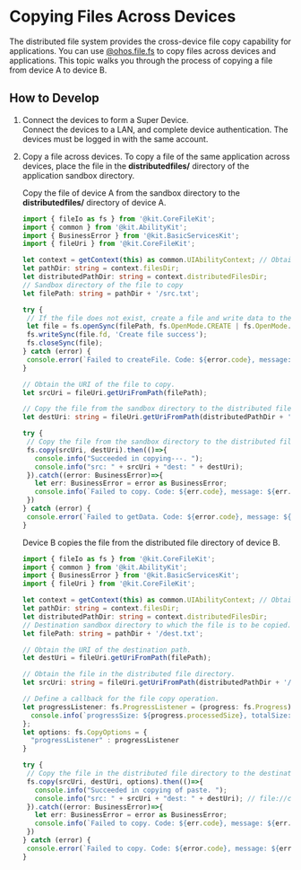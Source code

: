 # Copying Files Across Devices

The distributed file system provides the cross-device file copy capability for applications. You can use [@ohos.file.fs](../reference/apis-core-file-kit/js-apis-file-fs.md) to copy files across devices and applications. This topic walks you through the process of copying a file from device A to device B.

## How to Develop

1. Connect the devices to form a Super Device.<br>
   Connect the devices to a LAN, and complete device authentication. The devices must be logged in with the same account.

2. Copy a file across devices. To copy a file of the same application across devices, place the file in the **distributedfiles/** directory of the application sandbox directory.

   Copy the file of device A from the sandbox directory to the **distributedfiles/** directory of device A.

   ```ts
   import { fileIo as fs } from '@kit.CoreFileKit';
   import { common } from '@kit.AbilityKit';
   import { BusinessError } from '@kit.BasicServicesKit';
   import { fileUri } from '@kit.CoreFileKit';

   let context = getContext(this) as common.UIAbilityContext; // Obtain the UIAbilityContext of device A.
   let pathDir: string = context.filesDir;
   let distributedPathDir: string = context.distributedFilesDir;
   // Sandbox directory of the file to copy
   let filePath: string = pathDir + '/src.txt';
   
   try {
    // If the file does not exist, create a file and write data to the file created.
    let file = fs.openSync(filePath, fs.OpenMode.CREATE | fs.OpenMode.READ_WRITE);
    fs.writeSync(file.fd, 'Create file success');
    fs.closeSync(file);
   } catch (error) {
    console.error(`Failed to createFile. Code: ${error.code}, message: ${error.message}`);
   }

   // Obtain the URI of the file to copy.
   let srcUri = fileUri.getUriFromPath(filePath);
   
   // Copy the file from the sandbox directory to the distributed file directory.
   let destUri: string = fileUri.getUriFromPath(distributedPathDir + '/src.txt');

   try {
    // Copy the file from the sandbox directory to the distributed file directory.
    fs.copy(srcUri, destUri).then(()=>{
      console.info("Succeeded in copying---. ");
      console.info("src: " + srcUri + "dest: " + destUri);
    }).catch((error: BusinessError)=>{
      let err: BusinessError = error as BusinessError;
      console.info(`Failed to copy. Code: ${err.code}, message: ${err.message}`);
    })
   } catch (error) {
    console.error(`Failed to getData. Code: ${error.code}, message: ${error.message}`);
   }
   ```

   Device B copies the file from the distributed file directory of device B.

   ```ts
   import { fileIo as fs } from '@kit.CoreFileKit';
   import { common } from '@kit.AbilityKit';
   import { BusinessError } from '@kit.BasicServicesKit';
   import { fileUri } from '@kit.CoreFileKit';

   let context = getContext(this) as common.UIAbilityContext; // Obtain the UIAbilityContext of device B.
   let pathDir: string = context.filesDir;
   let distributedPathDir: string = context.distributedFilesDir;
   // Destination sandbox directory to which the file is to be copied.
   let filePath: string = pathDir + '/dest.txt';

   // Obtain the URI of the destination path.
   let destUri = fileUri.getUriFromPath(filePath);

   // Obtain the file in the distributed file directory.
   let srcUri: string = fileUri.getUriFromPath(distributedPathDir + '/src.txt');

   // Define a callback for the file copy operation.
   let progressListener: fs.ProgressListener = (progress: fs.Progress) => {
     console.info(`progressSize: ${progress.processedSize}, totalSize: ${progress.totalSize}`);
   };
   let options: fs.CopyOptions = {
     "progressListener" : progressListener
   }

   try {
    // Copy the file in the distributed file directory to the destination sandbox directory.
    fs.copy(srcUri, destUri, options).then(()=>{
      console.info("Succeeded in copying of paste. ");
      console.info("src: " + srcUri + "dest: " + destUri); // file://com.example.myapplication/data/storage/el2/distributedfiles/src.txt
    }).catch((error: BusinessError)=>{
      let err: BusinessError = error as BusinessError;
      console.info(`Failed to copy. Code: ${err.code}, message: ${err.message}`);
    })
   } catch (error) {
    console.error(`Failed to copy. Code: ${error.code}, message: ${error.message}`);
   }
   ```
